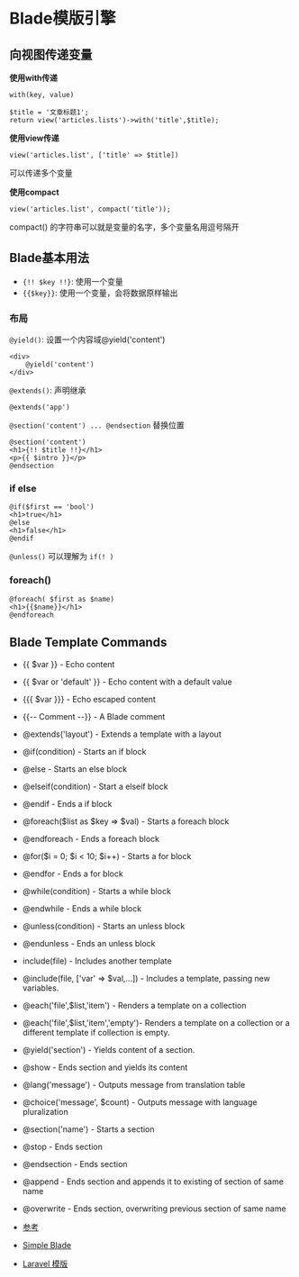 # Blade模版引擎

## 向视图传递变量

**使用with传递**

`with(key, value)`

```
$title = '文章标题1';
return view('articles.lists')->with('title',$title);
```

**使用view传递**

`view('articles.list', ['title' => $title])`

可以传递多个变量

**使用compact**

`view('articles.list', compact('title'));`

compact() 的字符串可以就是变量的名字，多个变量名用逗号隔开

## Blade基本用法

- `{!! $key !!}`: 使用一个变量
- `{{$key}}`: 使用一个变量，会将数据原样输出

### 布局

`@yield()`: 设置一个内容域@yield('content')

```
<div>
    @yield('content')
</div>
```

`@extends()`: 声明继承

`@extends('app')`

`@section('content') ... @endsection` 替换位置

```
@section('content')
<h1>{!! $title !!}</h1>
<p>{{ $intro }}</p>
@endsection 
```

### if else

```
@if($first == 'bool')
<h1>true</h1>
@else
<h1>false</h1>
@endif
```

`@unless()` 可以理解为 `if(! )`

### foreach()

```
@foreach( $first as $name)
<h1>{{$name}}</h1>
@endforeach
```

## Blade Template Commands

- {{ $var }} - Echo content
- {{ $var or 'default' }} - Echo content with a default value
- {{{ $var }}} - Echo escaped content
- {{-- Comment --}} - A Blade comment
- @extends('layout') - Extends a template with a layout
- @if(condition) - Starts an if block
- @else - Starts an else block
- @elseif(condition) - Start a elseif block
- @endif - Ends a if block
- @foreach($list as $key => $val) - Starts a foreach block
- @endforeach - Ends a foreach block
- @for($i = 0; $i < 10; $i++) - Starts a for block
- @endfor - Ends a for block
- @while(condition) - Starts a while block
- @endwhile - Ends a while block
- @unless(condition) - Starts an unless block
- @endunless - Ends an unless block
- include(file) - Includes another template
- @include(file, ['var' => $val,...]) - Includes a template, passing new variables.
- @each('file',$list,'item') - Renders a template on a collection
- @each('file',$list,'item','empty')- Renders a template on a collection or a different template if collection is empty.
- @yield('section') - Yields content of a section.
- @show - Ends section and yields its content
- @lang('message') - Outputs message from translation table
- @choice('message', $count) - Outputs message with language pluralization
- @section('name') - Starts a section
- @stop - Ends section
- @endsection - Ends section
- @append - Ends section and appends it to existing of section of same name
- @overwrite - Ends section, overwriting previous section of same name

- [参考](https://phphub.org/topics/1303)
- [Simple Blade](https://scotch.io/tutorials/simple-laravel-layouts-using-blade)
- [Laravel 模版](http://laravel-china.org/docs/5.0/templates)
